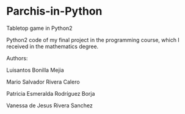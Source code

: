 # Parchis-in-Python
Tabletop game in Python2

Python2 code of my final project in the programming course, which I received in the mathematics degree. 

Authors: 

Luisantos Bonilla Mejia

Mario Salvador Rivera Calero

Patricia Esmeralda Rodríguez Borja

Vanessa de Jesus Rivera Sanchez
